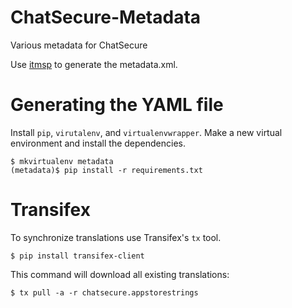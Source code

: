 ChatSecure-Metadata
===================

Various metadata for ChatSecure

Use [itmsp](https://github.com/colinhumber/itunes_transporter_generator) to generate the metadata.xml.


# Generating the YAML file

Install `pip`, `virutalenv`, and `virtualenvwrapper`. Make a new virtual environment and install the dependencies.

    $ mkvirtualenv metadata
    (metadata)$ pip install -r requirements.txt
    



# Transifex

To synchronize translations use Transifex's `tx` tool. 

    $ pip install transifex-client
    
This command will download all existing translations:

    $ tx pull -a -r chatsecure.appstorestrings